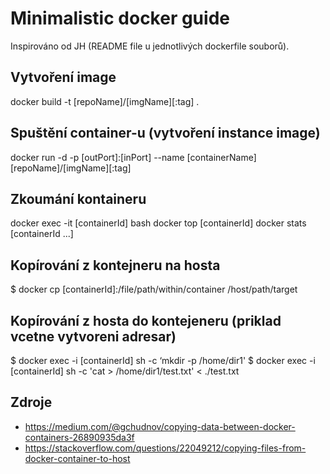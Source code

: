 # Minimalistic docker guide
Inspirováno od JH (README file u jednotlivých dockerfile souborů).

## Vytvoření image
docker build -t [repoName]/[imgName][:tag] .

## Spuštění container-u (vytvoření instance image)
docker run -d -p [outPort]:[inPort] --name [containerName] [repoName]/[imgName][:tag]

## Zkoumání kontaineru
docker exec -it [containerId] bash
docker top [containerId]
docker stats [containerId ...]

## Kopírování z kontejneru na hosta
$ docker cp [containerId]:/file/path/within/container /host/path/target

## Kopírování z hosta do kontejeneru (priklad vcetne vytvoreni adresar)
$ docker exec -i [containerId] sh -c ‘mkdir -p /home/dir1'
$ docker exec -i [containerId] sh -c 'cat > /home/dir1/test.txt' < ./test.txt

## Zdroje
- https://medium.com/@gchudnov/copying-data-between-docker-containers-26890935da3f
- https://stackoverflow.com/questions/22049212/copying-files-from-docker-container-to-host